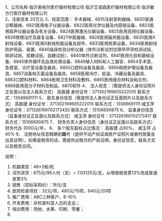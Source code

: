 
1、公司名称
    临沂美格尔医疗器材有限公司
    临沂艾诺森医疗器材有限公司
    临沂敏方行医疗器材有限公司  
2、注册资本    20万元
3、经营范围：
  手术器械、6815注射穿刺器械、6820普通诊察器械、6821医用电子仪器设备、6822医用光学仪器及内窥镜设备、6823医用超声仪器设备及有关设备、6824医用激光仪器设备、6825医用高频仪器设备、6826物理治疗及康复设备、6827中医器械、6828医用磁共振设备、6830医用X射线设备、6831医用X射线附属设备及部件、6833医用核素设备，6834医用射线防护用品、装置、6840临床检验分析仪器（体外诊断试剂仅限早早孕检测试纸、排卵试纸、尿糖试纸、血糖试纸）、6840体外诊断试剂、6841医用化验和基础设备、6845体外循环及血液处理设备、6846植入材料和人工器官、6854手术室、急救室、诊疗室设备及器具、6855口腔科设备及器具、6856病房护理设备及器具、6857消毒和灭菌设备及器具、6858医用冷疗、低温、冷藏设备及器具、6863口腔科材料、6864医用卫生材料及敷料、6865医用缝合材料及粘合剂、6866医用高分子材料及制品、6870软件
4、 法人信息：（需提供法人身份证照片正反面以及法人联系方式）
   高振捷  身份证号：371302199605222015  联系方式：13589691111
5、 股东身份信息（需提供法人身份证正反面照片以及联系方式）
   高振捷  身份证号：371302199605222015  联系方式：13589691111
   咸玉萍  身份证号：371326199702173420  联系方式：15106690875 
6、 监事身份信息（监事身份证正反面以及联系方式）
咸玉萍  身份证号：371326199702173417 联系方式：15106690875
7、 财务负责人身份信息（身份证正反面以及联系方式）
     财务代办 3000元/年，
8、 各个股东股权占比情况：
   高振捷   占60%， 
   咸玉萍   占40%
9、 注册地址信息精确到**路**号（提供不动产权证或房产证照片或者村居委会出具证明），如果是租赁的话，需提供出租方的产权证明，身份证信息，联系方式以及租赁合同。

说明：
1. 机器类型：48*2板/机
2. 试剂进货：675元/96人份（支）= 7.03125元/支，从增值税发票13%改成普通发票3%
3. 销售（招标采购价）：18元/支
4. 医院检查项目：32元/项，480元/15项，640元/20项
5. 推广费用：ABC三种客户，8-10%
6. 开发费用：非检查科室人员的支出；
7. 培训费用：场地、水果、印刷、零餐；
8. 
<!--stackedit_data:
eyJoaXN0b3J5IjpbMTA2Mzc1MDI1NCwxMTMyMzU1NzA0LC0xNz
c3MDQyNzAzLC0xODg4NTczODg3LDE4NzgyMDI3MDUsNjg4MTA1
MDI0LDg0ODg0MDczXX0=
-->